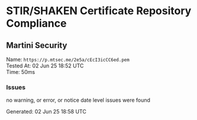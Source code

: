 # STIR/SHAKEN Certificate Repository Compliance

## Martini Security

Name: `https://p.mtsec.me/2e5a/cEcI3icCC6ed.pem`\
Tested At: 02 Jun 25 18:52 UTC\
Time: 50ms

### Issues

no warning, or error, or notice date level issues were found

Generated: 02 Jun 25 18:58 UTC